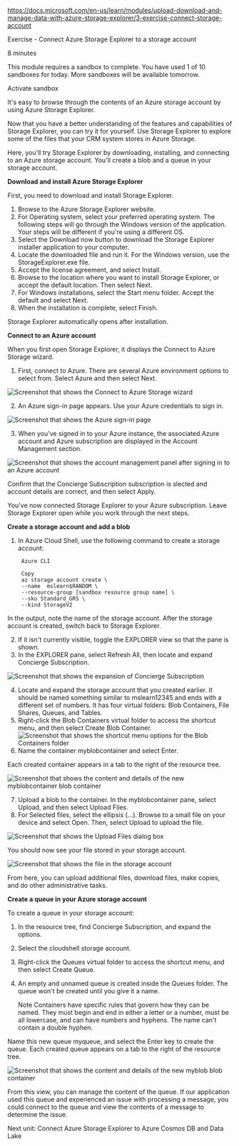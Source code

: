 https://docs.microsoft.com/en-us/learn/modules/upload-download-and-manage-data-with-azure-storage-explorer/3-exercise-connect-storage-account

Exercise - Connect Azure Storage Explorer to a storage account

8 minutes

This module requires a sandbox to complete. You have used 1 of 10 sandboxes for today. More sandboxes will be available tomorrow.

Activate sandbox

It's easy to browse through the contents of an Azure storage account by using Azure Storage Explorer.

Now that you have a better understanding of the features and capabilities of Storage Explorer, you can try it for yourself. Use Storage Explorer to explore some of the files that your CRM system stores in Azure Storage.

Here, you'll try Storage Explorer by downloading, installing, and connecting to an Azure storage account. You'll create a blob and a queue in your storage account.


**Download and install Azure Storage Explorer**

First, you need to download and install Storage Explorer.
1. Browse to the Azure Storage Explorer website.
2. For Operating system, select your preferred operating system. The following steps will go through the Windows version of the application. Your steps will be different if you're using a different OS.
3. Select the Download now button to download the Storage Explorer installer application to your computer.
4. Locate the downloaded file and run it. For the Windows version, use the StorageExplorer.exe file.
5. Accept the license agreement, and select Install.
6. Browse to the location where you want to install Storage Explorer, or accept the default location. Then select Next.
7. For Windows installations, select the Start menu folder. Accept the default and select Next.
8. When the installation is complete, select Finish.

Storage Explorer automatically opens after installation.


**Connect to an Azure account**

When you first open Storage Explorer, it displays the Connect to Azure Storage wizard.

1. First, connect to Azure. There are several Azure environment options to select from. Select Azure and then select Next.

![Screenshot that shows the Connect to Azure Storage wizard](https://docs.microsoft.com/en-us/learn/modules/upload-download-and-manage-data-with-azure-storage-explorer/media/3-storage-explorer-connect.png)

2. An Azure sign-in page appears. Use your Azure credentials to sign in.

![Screenshot that shows the Azure sign-in page](https://docs.microsoft.com/en-us/learn/modules/upload-download-and-manage-data-with-azure-storage-explorer/media/3-storage-explorer-azure-sign-in.png)

3. When you've signed in to your Azure instance, the associated Azure account and Azure subscription are displayed in the Account Management section.

![Screenshot that shows the account management panel after signing in to an Azure account](https://docs.microsoft.com/en-us/learn/modules/upload-download-and-manage-data-with-azure-storage-explorer/media/3-account-panel-subscriptions-apply.png)

Confirm that the Concierge Subscription subscription is slected and account details are correct, and then select Apply.

You've now connected Storage Explorer to your Azure subscription. Leave Storage Explorer open while you work through the next steps.


**Create a storage account and add a blob**

1. In Azure Cloud Shell, use the following command to create a storage account:

        Azure CLI

        Copy
        az storage account create \
        --name  mslearn$RANDOM \
        --resource-group [sandbox resource group name] \
        --sku Standard_GRS \
        --kind StorageV2

In the output, note the name of the storage account. After the storage account is created, switch back to Storage Explorer.

2. If it isn't currently visible, toggle the EXPLORER view so that the pane is shown.
3. In the EXPLORER pane, select Refresh All, then locate and expand Concierge Subscription.

![Screenshot that shows the expansion of Concierge Subscription](https://docs.microsoft.com/en-us/learn/modules/upload-download-and-manage-data-with-azure-storage-explorer/media/3-storage-explorer-create-blob-1.png)

4. Locate and expand the storage account that you created earlier. It should be named something similar to mslearn12345 and ends with a different set of numbers. It has four virtual folders: Blob Containers, File Shares, Queues, and Tables.
5. Right-click the Blob Containers virtual folder to access the shortcut menu, and then select Create Blob Container.
![Screenshot that shows the shortcut menu options for the Blob Containers folder](https://docs.microsoft.com/en-us/learn/modules/upload-download-and-manage-data-with-azure-storage-explorer/media/3-storage-explorer-create-blob-context-menu.png)
6. Name the container myblobcontainer and select Enter.

Each created container appears in a tab to the right of the resource tree.

![Screenshot that shows the content and details of the new myblobcontainer blob container](https://docs.microsoft.com/en-us/learn/modules/upload-download-and-manage-data-with-azure-storage-explorer/media/3-storage-explorer-create-blob-view.png)

7. Upload a blob to the container. In the myblobcontainer pane, select Upload, and then select Upload Files.
8. For Selected files, select the ellipsis (...). Browse to a small file on your device and select Open. Then, select Upload to upload the file.

![Screenshot that shows the Upload Files dialog box](https://docs.microsoft.com/en-us/learn/modules/upload-download-and-manage-data-with-azure-storage-explorer/media/3-upload-blob.png)

You should now see your file stored in your storage account.

![Screenshot that shows the file in the storage account](https://docs.microsoft.com/en-us/learn/modules/upload-download-and-manage-data-with-azure-storage-explorer/media/3-upload-blob-complete.png)

From here, you can upload additional files, download files, make copies, and do other administrative tasks.


**Create a queue in your Azure storage account**

To create a queue in your storage account:

1. In the resource tree, find Concierge Subscription, and expand the options.
2. Select the cloudshell storage account.
3. Right-click the Queues virtual folder to access the shortcut menu, and then select Create Queue.
4. An empty and unnamed queue is created inside the Queues folder. The queue won't be created until you give it a name.
     
     Note
    Containers have specific rules that govern how they can be named. They must begin and end in either a letter or a number, must be all lowercase, and can have numbers and hyphens. The name can't contain a double hyphen.

Name this new queue myqueue, and select the Enter key to create the queue. Each created queue appears on a tab to the right of the resource tree.

![Screenshot that shows the content and details of the new myblob blob container](https://docs.microsoft.com/en-us/learn/modules/upload-download-and-manage-data-with-azure-storage-explorer/media/3-storage-explorer-create-queue-view.png)

From this view, you can manage the content of the queue. If our application used this queue and experienced an issue with processing a message, you could connect to the queue and view the contents of a message to determine the issue.

Next unit: Connect Azure Storage Explorer to Azure Cosmos DB and Data Lake
